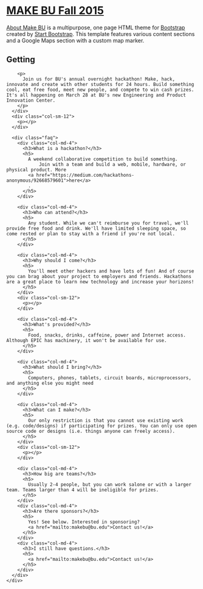 # [MAKE BU Fall 2015](http://make.bu.edu/)

[About Make BU](http://startbootstrap.com/template-overviews/grayscale/) is a multipurpose, one page HTML theme for [Bootstrap](http://getbootstrap.com/) created by [Start Bootstrap](http://startbootstrap.com/). This template features various content sections and a Google Maps section with a custom map marker.

## Getting 

        <p>
          Join us for BU's annual overnight hackathon! Make, hack, innovate and create with other students for 24 hours. Build something cool, eat free food, meet new people, and compete to win cash prizes. It's all happening on March 28 at BU's new Engineering and Product Innovation Center.
        </p>
      </div>
      <div class="col-sm-12">
        <p></p>
      </div>

      <div class="faq">
        <div class="col-md-4">
          <h3>What is a hackathon?</h3>
          <h5>
            A weekend collaborative competition to build something.
                Join with a team and build a web, mobile, hardware, or physical product. More
            <a href="https://medium.com/hackathons-anonymous/92668579601">here</a>
            .
          </h5>
        </div>

        <div class="col-md-4">
          <h3>Who can attend?</h3>
          <h5>
            Any student. While we can't reimburse you for travel, we'll provide free food and drink. We'll have limited sleeping space, so come rested or plan to stay with a friend if you're not local.
          </h5>
        </div>

        <div class="col-md-4">
          <h3>Why should I come?</h3>
          <h5>
            You'll meet other hackers and have lots of fun! And of course you can brag about your project to employers and friends. Hackathons are a great place to learn new technology and increase your horizons!
          </h5>
        </div>
        <div class="col-sm-12">
          <p></p>
        </div>

        <div class="col-md-4">
          <h3>What's provided?</h3>
          <h5>
            Food, snacks, drinks, caffeine, power and Internet access. Although EPIC has machinery, it won't be available for use.
          </h5>
        </div>

        <div class="col-md-4">
          <h3>What should I bring?</h3>
          <h5>
            Computers, phones, tablets, circuit boards, microprocessors, and anything else you might need
          </h5>
        </div>

        <div class="col-md-4">
          <h3>What can I make?</h3>
          <h5>
            Our only restriction is that you cannot use existing work (e.g. code/designs) if participating for prizes. You can only use open source code or designs (i.e. things anyone can freely access).
          </h5>
        </div>
        <div class="col-sm-12">
          <p></p>
        </div>

        <div class="col-md-4">
          <h3>How big are teams?</h3>
          <h5>
            Usually 2-4 people, but you can work salone or with a larger team. Teams larger than 4 will be ineligible for prizes.
          </h5>
        </div>
        <div class="col-md-4">
          <h3>Are there sponsors?</h3>
          <h5>
            Yes! See below. Interested in sponsoring?
            <a href="mailto:makebu@bu.edu">Contact us!</a>
          </h5>
        </div>
        <div class="col-md-4">
          <h3>I still have questions.</h3>
          <h5>
            <a href="mailto:makebu@bu.edu">Contact us!</a>
          </h5>
        </div>
      </div>
    </div>
  </section>